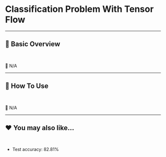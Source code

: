# Classification Problem With Tensor Flow


***
## 📘 Basic Overview


<br>

🚫 N/A

***
## 🚀 How To Use

<br>

🚫 N/A


***
## ❤️ You may also like...

<br>

- Test accuracy: 82.81%


